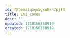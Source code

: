 ```yaml
---
id: f8bemzlqxqs5gxuhkh7pjf4
title: Emi_codes
desc: ''
updated: 1718356358910
created: 1718356358910
---
```

